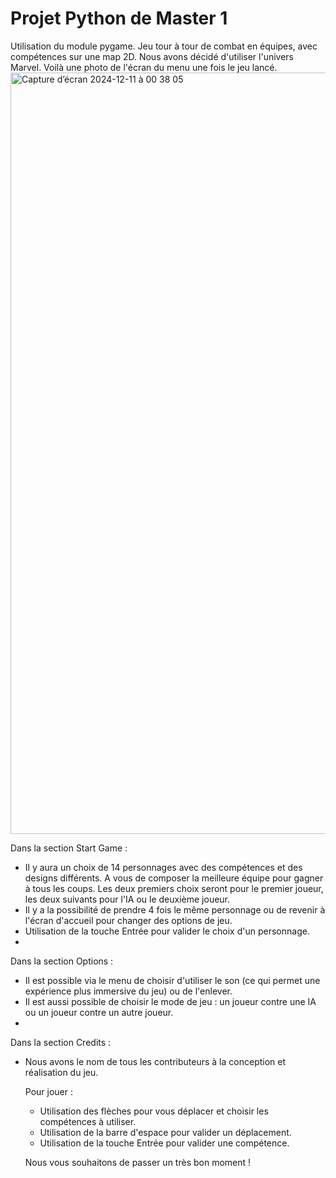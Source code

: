 # Projet Python de Master 1
Utilisation du module pygame.
Jeu tour à tour de combat en équipes, avec compétences sur une map 2D.
Nous avons décidé d'utiliser l'univers Marvel.
Voilà une photo de l'écran du menu une fois le jeu lancé.
<img width="1218" alt="Capture d’écran 2024-12-11 à 00 38 05" src="https://github.com/user-attachments/assets/7512ed5d-0669-46a6-9eda-3f0ae8c5a445">

Dans la section Start Game :
- Il y aura un choix de 14 personnages avec des compétences et des designs différents. A vous de composer la meilleure équipe pour gagner à tous les coups. Les deux premiers choix seront pour le premier joueur, les deux suivants pour l'IA ou le deuxième joueur.
- Il y a la possibilité de prendre 4 fois le même personnage ou de revenir à l'écran d'accueil pour changer des options de jeu.
- Utilisation de la touche Entrée pour valider le choix d'un personnage.
- 
Dans la section Options :
- Il est possible via le menu de choisir d'utiliser le son (ce qui permet une expérience plus immersive du jeu) ou de l'enlever.
- Il est aussi possible de choisir le mode de jeu : un joueur contre une IA ou un joueur contre un autre joueur.
- 
Dans la section Credits :
- Nous avons le nom de tous les contributeurs à la conception et réalisation du jeu.

  Pour jouer :
  - Utilisation des flèches pour vous déplacer et choisir les compétences à utiliser.
  - Utilisation de la barre d'espace pour valider un déplacement.
  - Utilisation de la touche Entrée pour valider une compétence.

  Nous vous souhaitons de passer un très bon moment !
  
